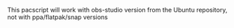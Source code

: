 This pacscript will work with obs-studio version from the Ubuntu repository, not with ppa/flatpak/snap versions
